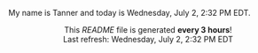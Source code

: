 My name is Tanner and today is Wednesday, July 2, 2:32 PM EDT.

<p align="center">This <i>README</i> file is generated <b>every 3 hours</b>!</br>Last refresh: Wednesday, July 2, 2:32 PM EDT<br /></p>
